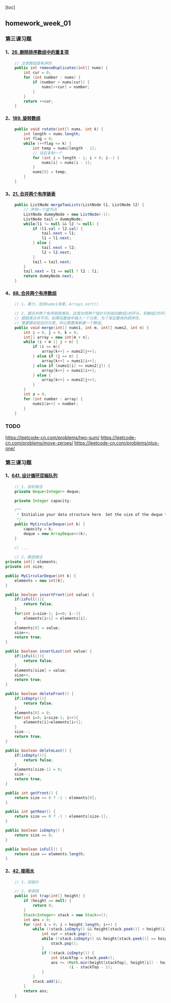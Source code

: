 [toc]

## homework_week_01

### 第三课习题

#### 1、[26. 删除排序数组中的重复项](https://leetcode-cn.com/problems/remove-duplicates-from-sorted-array/)

```java
	// 注意数组是有序的
	public int removeDuplicates(int[] nums) {
    	int cur = 0;
    	for (int number : nums) {
        	if (number > nums[cur]) {
            	nums[++cur] = number;
        	}
    	}
    	return ++cur;
	}
```

#### 2、[189. 旋转数组](https://leetcode-cn.com/problems/rotate-array/)

```java
    public void rotate(int[] nums, int k) {
        int length = nums.length;
        int flag = 0;
        while (++flag <= k) {
            int temp = nums[length - 1];
            // 往后复制一个
            for (int i = length - 1; i > 0; i--) {
                nums[i] = nums[i - 1];
            }
            nums[0] = temp;
        }
    }
```

#### 3、[21. 合并两个有序链表](https://leetcode-cn.com/problems/merge-two-sorted-lists/)

```java
	public ListNode mergeTwoLists(ListNode l1, ListNode l2) {
        // 声明一个虚节点
        ListNode dummyNode = new ListNode(-1);
        ListNode tail = dummyNode;
        while(l1 != null && l2 != null) {
            if (l1.val < l2.val) {
                tail.next = l1;
                l1 = l1.next;
            } else {
                tail.next = l2;
                l2 = l2.next;
            }
            tail = tail.next;
        }
        tail.next = l1 == null ? l2 : l1;
        return dummyNode.next;
    }
```

#### 4、[88. 合并两个有序数组](https://leetcode-cn.com/problems/merge-sorted-array/)

```java
	// 1、暴力，加到nums1末尾，Arrays.sort()	

	// 2、跟合并两个有序链表类似，这里也用两个指针分别指向数组1的开头，和数组2的开头。
	// 跟链表合并不同，如果往数组中插入一个元素，为了保证整体的顺序性，
	// 需要挪动前后的元素，所以需要再新建一个数组。
	public void merge(int[] nums1, int m, int[] nums2, int n) {
        int i = 0, j = 0, k = 0;
        int[] array = new int[m + n];
        while (i < m || j < n) {
            if (i == m){
                array[k++] = nums2[j++];
            } else if (j == n) {
                array[k++] = nums1[i++];
            } else if (nums1[i] <= nums2[j]) {
                array[k++] = nums1[i++];
            } else {
                array[k++] = nums2[j++];
            }
        }
        int a = 0;
        for (int number : array) {
            nums1[a++] = number;
        }
    }
```

### TODO

https://leetcode-cn.com/problems/two-sum/
https://leetcode-cn.com/problems/move-zeroes/
https://leetcode-cn.com/problems/plus-one/



### 第三课习题

#### 1、[641. 设计循环双端队列](https://leetcode-cn.com/problems/design-circular-deque/)

```java
	// 1、投机做法
	private Deque<Integer> deque;

    private Integer capacity;

    /**
     * Initialize your data structure here. Set the size of the deque to be k.
     */
    public MyCircularDeque(int k) {
        capacity = k;
        deque = new ArrayDeque<>(k);
    }
	 
	// ...

	// 2、数组做法
private int[] elements;
private int size;

public MyCircularDeque(int k) {
    elements = new int[k];
}

public boolean insertFront(int value) {
    if(isFull()){
        return false;
    }
    for(int i=size-1; i>=0; i--){
        elements[i+1] = elements[i];
    }
    elements[0] = value;
    size++;
    return true;
}

public boolean insertLast(int value) {
    if(isFull()){
        return false;
    }
    elements[size] = value;
    size++;
    return true;
}

public boolean deleteFront() {
    if(isEmpty()){
        return false;
    }
    elements[0] = 0;
    for(int i=0; i<size-1; i++){
        elements[i]=elements[i+1];
    }
    size--;
    return true;
}

public boolean deleteLast() {
    if(isEmpty()){
        return false;
    }
    elements[size-1] = 0;
    size--;
    return true;
}

public int getFront() {
    return size == 0 ? -1 : elements[0];
}

public int getRear() {
    return size == 0 ? -1 : elements[size-1];
}

public boolean isEmpty() {
    return size == 0;
}

public boolean isFull() {
    return size == elements.length;
}
```

#### 2、[42. 接雨水](https://leetcode-cn.com/problems/trapping-rain-water/)

```java
	// 1、双指针

	// 2、单调栈
    public int trap(int[] height) {
        if (height == null) {
            return 0;
        }
        Stack<Integer> stack = new Stack<>();
        int ans = 0;
        for (int i = 0; i < height.length; i++) {
            while (!stack.isEmpty() && height[stack.peek()] < height[i]) {
                int cur = stack.pop();
                while (!stack.isEmpty() && height[stack.peek()] == height[cur]) {
                    stack.pop();
                }
                if (!stack.isEmpty()) {
                    int stackTop = stack.peek();
                    ans += (Math.min(height[stackTop], height[i]) - height[cur]) *
                            (i - stackTop - 1);
                }
            }
            stack.add(i);
        }
        return ans;
    }
```

